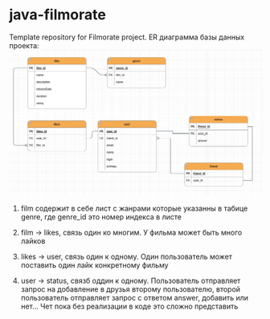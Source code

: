 # java-filmorate
Template repository for Filmorate project.
ER диаграмма базы данных проекта: ![img.png](img.png)

1. film содержит в себе лист с жанрами которые указанны в табице genre, где genre_id это номер индекса в листе 

2. film -> likes, связь один ко многим. У фильма может быть много лайков 
3. likes -> user, связь один к одному. Один пользователь может поставить один лайк конкретному фильму 
4. user -> status, связб оддин к одному. Пользователь отправляет запрос на добавление в друзья второму пользователю,
второй пользователь отправляет запрос с ответом answer, добавить или нет... Чет пока без реализации в коде это сложно 
представить